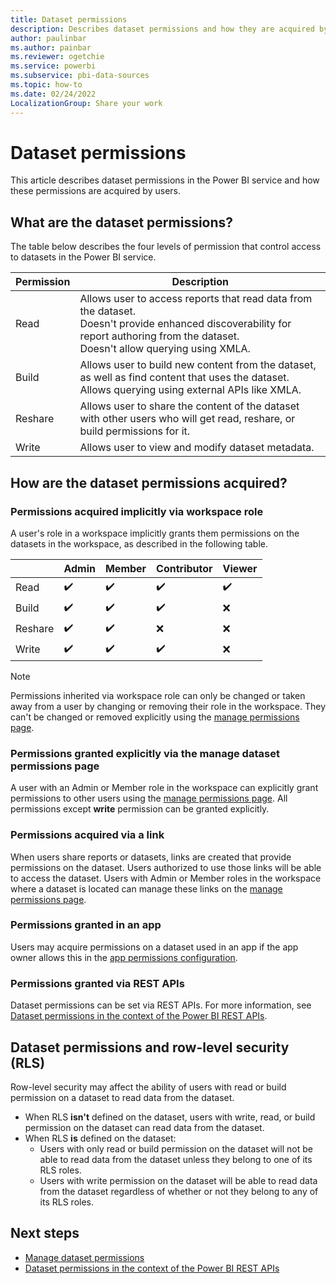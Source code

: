 ```yaml
---
title: Dataset permissions
description: Describes dataset permissions and how they are acquired by users.
author: paulinbar
ms.author: painbar
ms.reviewer: ogetchie
ms.service: powerbi
ms.subservice: pbi-data-sources
ms.topic: how-to
ms.date: 02/24/2022
LocalizationGroup: Share your work
---
```

# Dataset permissions

This article describes dataset permissions in the Power BI service and how these permissions are acquired by users.

## What are the dataset permissions?

The table below describes the four levels of permission that control access to datasets in the Power BI service.  

|Permission  |Description  |
|------------|-------------|
|Read        |Allows user to access reports that read data from the dataset.<br>Doesn't provide enhanced discoverability for report authoring from the dataset.<br>Doesn't allow querying using XMLA.|
|Build       |Allows user to build new content from the dataset, as well as find content that uses the dataset.<br>Allows querying using external APIs like XMLA. |
|Reshare     |Allows user to share the content of the dataset with other users who will get read, reshare, or build permissions for it. |
|Write       |Allows user to view and modify dataset metadata. |

## How are the dataset permissions acquired?

### Permissions acquired implicitly via workspace role

A user's role in a workspace implicitly grants them permissions on the datasets in the workspace, as described in the following table.

|                                   |Admin  |Member  |Contributor  |Viewer |
|-----------------------------------|-------|--------|-------------|-------|
|Read                               |✔️     |✔️     |✔️           |✔️    |
|Build                              |✔️     |✔️     |✔️           |❌    |
|Reshare                            |✔️     |✔️     |❌           |❌    |
|Write                              |✔️     |✔️     |✔️           |❌    |

>[!NOTE]
>Permissions inherited via workspace role can only be changed or taken away from a user by changing or removing their role in the workspace. They can't be changed or removed explicitly using the [manage permissions page](service-datasets-manage-access-permissions.md).

### Permissions granted explicitly via the manage dataset permissions page

A user with an Admin or Member role in the workspace can explicitly grant permissions to other users using the [manage permissions page](service-datasets-manage-access-permissions.md). All permissions except **write** permission can be granted explicitly.

### Permissions acquired via a link

When users share reports or datasets, links are created that provide permissions on the dataset. Users authorized to use those links will be able to access the dataset. Users with Admin or Member roles in the workspace where a dataset is located can manage these links on the [manage permissions page](service-datasets-manage-access-permissions.md#manage-links-generated-for-report-sharing).

### Permissions granted in an app

Users may acquire permissions on a dataset used in an app if the app owner allows this in the [app permissions configuration](../collaborate-share/service-create-distribute-apps.md#publish-your-app). 

### Permissions granted via REST APIs

Dataset permissions can be set via REST APIs. For more information, see [Dataset permissions in the context of the Power BI REST APIs](../developer/embedded/datasets-permissions.md).

## Dataset permissions and row-level security (RLS)

Row-level security may affect the ability of users with read or build permission on a dataset to read data from the dataset.

* When RLS **isn't** defined on the dataset, users with write, read, or build permission on the dataset can read data from the dataset.
* When RLS **is** defined on the dataset:
    * Users with only read or build permission on the dataset will not be able to read data from the dataset unless they belong to one of its RLS roles.
    * Users with write permission on the dataset will be able to read data from the dataset regardless of whether or not they belong to any of its RLS roles.

## Next steps
* [Manage dataset permissions](service-datasets-manage-access-permissions.md)
* [Dataset permissions in the context of the Power BI REST APIs](../developer/embedded/datasets-permissions.md)
